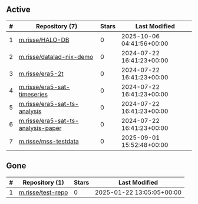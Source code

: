 ## Active
| # | Repository (7) | Stars | Last Modified |
| --- | --- | --- | --- |
| 1 | [m.risse/HALO-DB](https://atris.fz-juelich.de/m.risse/HALO-DB) | 0 | 2025-10-06 04:41:56+00:00 |
| 2 | [m.risse/datalad-nix-demo](https://atris.fz-juelich.de/m.risse/datalad-nix-demo) | 0 | 2024-07-22 16:41:23+00:00 |
| 3 | [m.risse/era5-2t](https://atris.fz-juelich.de/m.risse/era5-2t) | 0 | 2024-07-22 16:41:23+00:00 |
| 4 | [m.risse/era5-sat-timeseries](https://atris.fz-juelich.de/m.risse/era5-sat-timeseries) | 0 | 2024-07-22 16:41:23+00:00 |
| 5 | [m.risse/era5-sat-ts-analysis](https://atris.fz-juelich.de/m.risse/era5-sat-ts-analysis) | 0 | 2024-07-22 16:41:23+00:00 |
| 6 | [m.risse/era5-sat-ts-analysis-paper](https://atris.fz-juelich.de/m.risse/era5-sat-ts-analysis-paper) | 0 | 2024-07-22 16:41:23+00:00 |
| 7 | [m.risse/mss-testdata](https://atris.fz-juelich.de/m.risse/mss-testdata) | 0 | 2025-09-01 15:52:48+00:00 |

## Gone
| # | Repository (1) | Stars | Last Modified |
| --- | --- | --- | --- |
| 1 | [m.risse/test-repo](https://atris.fz-juelich.de/m.risse/test-repo) | 0 | 2025-01-22 13:05:05+00:00 |
